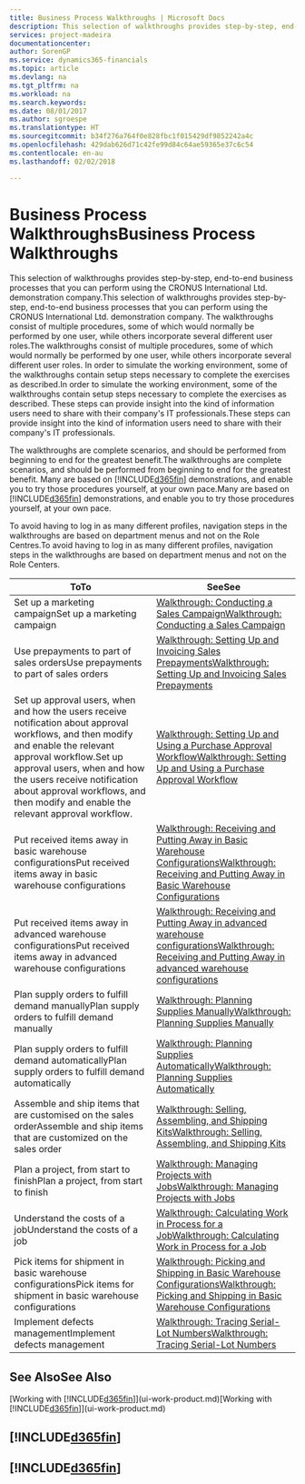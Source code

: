 ```yaml
---
title: Business Process Walkthroughs | Microsoft Docs
description: This selection of walkthroughs provides step-by-step, end-to-end business processes that you can perform using the CRONUS International Ltd. demonstration company. The walkthroughs consist of multiple procedures, some of which would normally be performed by one user, while others incorporate several different user roles. In order to simulate the working environment, some of the walkthroughs contain setup steps necessary to complete the exercises as described. These steps can provide insight into the kind of information users need to share with their company's IT professionals.
services: project-madeira
documentationcenter: 
author: SorenGP
ms.service: dynamics365-financials
ms.topic: article
ms.devlang: na
ms.tgt_pltfrm: na
ms.workload: na
ms.search.keywords: 
ms.date: 08/01/2017
ms.author: sgroespe
ms.translationtype: HT
ms.sourcegitcommit: b34f276a764f0e828fbc1f015429df9852242a4c
ms.openlocfilehash: 429dab626d71c42fe99d84c64ae59365e37c6c54
ms.contentlocale: en-au
ms.lasthandoff: 02/02/2018

---
```

# <a name="business-process-walkthroughs"></a><span data-ttu-id="01f74-106">Business Process Walkthroughs</span><span class="sxs-lookup"><span data-stu-id="01f74-106">Business Process Walkthroughs</span></span>
<span data-ttu-id="01f74-107">This selection of walkthroughs provides step-by-step, end-to-end business processes that you can perform using the CRONUS International Ltd. demonstration company.</span><span class="sxs-lookup"><span data-stu-id="01f74-107">This selection of walkthroughs provides step-by-step, end-to-end business processes that you can perform using the CRONUS International Ltd. demonstration company.</span></span> <span data-ttu-id="01f74-108">The walkthroughs consist of multiple procedures, some of which would normally be performed by one user, while others incorporate several different user roles.</span><span class="sxs-lookup"><span data-stu-id="01f74-108">The walkthroughs consist of multiple procedures, some of which would normally be performed by one user, while others incorporate several different user roles.</span></span> <span data-ttu-id="01f74-109">In order to simulate the working environment, some of the walkthroughs contain setup steps necessary to complete the exercises as described.</span><span class="sxs-lookup"><span data-stu-id="01f74-109">In order to simulate the working environment, some of the walkthroughs contain setup steps necessary to complete the exercises as described.</span></span> <span data-ttu-id="01f74-110">These steps can provide insight into the kind of information users need to share with their company's IT professionals.</span><span class="sxs-lookup"><span data-stu-id="01f74-110">These steps can provide insight into the kind of information users need to share with their company's IT professionals.</span></span>  

 <span data-ttu-id="01f74-111">The walkthroughs are complete scenarios, and should be performed from beginning to end for the greatest benefit.</span><span class="sxs-lookup"><span data-stu-id="01f74-111">The walkthroughs are complete scenarios, and should be performed from beginning to end for the greatest benefit.</span></span> <span data-ttu-id="01f74-112">Many are based on [!INCLUDE[d365fin](includes/d365fin_md.md)] demonstrations, and enable you to try those procedures yourself, at your own pace.</span><span class="sxs-lookup"><span data-stu-id="01f74-112">Many are based on [!INCLUDE[d365fin](includes/d365fin_md.md)] demonstrations, and enable you to try those procedures yourself, at your own pace.</span></span>  

 <span data-ttu-id="01f74-113">To avoid having to log in as many different profiles, navigation steps in the walkthroughs are based on department menus and not on the Role Centres.</span><span class="sxs-lookup"><span data-stu-id="01f74-113">To avoid having to log in as many different profiles, navigation steps in the walkthroughs are based on department menus and not on the Role Centers.</span></span>  

|<span data-ttu-id="01f74-114">To</span><span class="sxs-lookup"><span data-stu-id="01f74-114">To</span></span>|<span data-ttu-id="01f74-115">See</span><span class="sxs-lookup"><span data-stu-id="01f74-115">See</span></span>|  
|--------|---------|  
|<span data-ttu-id="01f74-116">Set up a marketing campaign</span><span class="sxs-lookup"><span data-stu-id="01f74-116">Set up a marketing campaign</span></span>|[<span data-ttu-id="01f74-117">Walkthrough: Conducting a Sales Campaign</span><span class="sxs-lookup"><span data-stu-id="01f74-117">Walkthrough: Conducting a Sales Campaign</span></span>](walkthrough-conducting-a-sales-campaign.md)|  
|<span data-ttu-id="01f74-118">Use prepayments to part of sales orders</span><span class="sxs-lookup"><span data-stu-id="01f74-118">Use prepayments to part of sales orders</span></span>|[<span data-ttu-id="01f74-119">Walkthrough: Setting Up and Invoicing Sales Prepayments</span><span class="sxs-lookup"><span data-stu-id="01f74-119">Walkthrough: Setting Up and Invoicing Sales Prepayments</span></span>](walkthrough-setting-up-and-invoicing-sales-prepayments.md)|  
|<span data-ttu-id="01f74-120">Set up approval users, when and how the users receive notification about approval workflows, and then modify and enable the relevant approval workflow.</span><span class="sxs-lookup"><span data-stu-id="01f74-120">Set up approval users, when and how the users receive notification about approval workflows, and then modify and enable the relevant approval workflow.</span></span>|[<span data-ttu-id="01f74-121">Walkthrough: Setting Up and Using a Purchase Approval Workflow</span><span class="sxs-lookup"><span data-stu-id="01f74-121">Walkthrough: Setting Up and Using a Purchase Approval Workflow</span></span>](walkthrough-setting-up-and-using-a-purchase-approval-workflow.md)|  
|<span data-ttu-id="01f74-122">Put received items away in basic warehouse configurations</span><span class="sxs-lookup"><span data-stu-id="01f74-122">Put received items away in basic warehouse configurations</span></span>|[<span data-ttu-id="01f74-123">Walkthrough: Receiving and Putting Away in Basic Warehouse Configurations</span><span class="sxs-lookup"><span data-stu-id="01f74-123">Walkthrough: Receiving and Putting Away in Basic Warehouse Configurations</span></span>](walkthrough-receiving-and-putting-away-in-basic-warehousing.md)|  
|<span data-ttu-id="01f74-124">Put received items away in advanced warehouse configurations</span><span class="sxs-lookup"><span data-stu-id="01f74-124">Put received items away in advanced warehouse configurations</span></span>|[<span data-ttu-id="01f74-125">Walkthrough: Receiving and Putting Away in advanced warehouse configurations</span><span class="sxs-lookup"><span data-stu-id="01f74-125">Walkthrough: Receiving and Putting Away in advanced warehouse configurations</span></span>](walkthrough-receiving-and-putting-away-in-advanced-warehousing.md)|  
|<span data-ttu-id="01f74-126">Plan supply orders to fulfill demand manually</span><span class="sxs-lookup"><span data-stu-id="01f74-126">Plan supply orders to fulfill demand manually</span></span>|[<span data-ttu-id="01f74-127">Walkthrough: Planning Supplies Manually</span><span class="sxs-lookup"><span data-stu-id="01f74-127">Walkthrough: Planning Supplies Manually</span></span>](walkthrough-planning-supplies-manually.md)|  
|<span data-ttu-id="01f74-128">Plan supply orders to fulfill demand automatically</span><span class="sxs-lookup"><span data-stu-id="01f74-128">Plan supply orders to fulfill demand automatically</span></span>|[<span data-ttu-id="01f74-129">Walkthrough: Planning Supplies Automatically</span><span class="sxs-lookup"><span data-stu-id="01f74-129">Walkthrough: Planning Supplies Automatically</span></span>](walkthrough-planning-supplies-automatically.md)|  
|<span data-ttu-id="01f74-130">Assemble and ship items that are customised on the sales order</span><span class="sxs-lookup"><span data-stu-id="01f74-130">Assemble and ship items that are customized on the sales order</span></span>|[<span data-ttu-id="01f74-131">Walkthrough: Selling, Assembling, and Shipping Kits</span><span class="sxs-lookup"><span data-stu-id="01f74-131">Walkthrough: Selling, Assembling, and Shipping Kits</span></span>](walkthrough-selling-assembling-and-shipping-kits.md)|  
|<span data-ttu-id="01f74-132">Plan a project, from start to finish</span><span class="sxs-lookup"><span data-stu-id="01f74-132">Plan a project, from start to finish</span></span>|[<span data-ttu-id="01f74-133">Walkthrough: Managing Projects with Jobs</span><span class="sxs-lookup"><span data-stu-id="01f74-133">Walkthrough: Managing Projects with Jobs</span></span>](walkthrough-managing-projects-with-jobs.md)|  
|<span data-ttu-id="01f74-134">Understand the costs of a job</span><span class="sxs-lookup"><span data-stu-id="01f74-134">Understand the costs of a job</span></span>|[<span data-ttu-id="01f74-135">Walkthrough: Calculating Work in Process for a Job</span><span class="sxs-lookup"><span data-stu-id="01f74-135">Walkthrough: Calculating Work in Process for a Job</span></span>](walkthrough-calculating-work-in-process-for-a-job.md)|  
|<span data-ttu-id="01f74-136">Pick items for shipment in basic warehouse configurations</span><span class="sxs-lookup"><span data-stu-id="01f74-136">Pick items for shipment in basic warehouse configurations</span></span>|[<span data-ttu-id="01f74-137">Walkthrough: Picking and Shipping in Basic Warehouse Configurations</span><span class="sxs-lookup"><span data-stu-id="01f74-137">Walkthrough: Picking and Shipping in Basic Warehouse Configurations</span></span>](walkthrough-picking-and-shipping-in-basic-warehousing.md)|  
|<span data-ttu-id="01f74-138">Implement defects management</span><span class="sxs-lookup"><span data-stu-id="01f74-138">Implement defects management</span></span>|[<span data-ttu-id="01f74-139">Walkthrough: Tracing Serial-Lot Numbers</span><span class="sxs-lookup"><span data-stu-id="01f74-139">Walkthrough: Tracing Serial-Lot Numbers</span></span>](walkthrough-tracing-serial-lot-numbers.md)|  

## <a name="see-also"></a><span data-ttu-id="01f74-140">See Also</span><span class="sxs-lookup"><span data-stu-id="01f74-140">See Also</span></span>
<span data-ttu-id="01f74-141">[Working with [!INCLUDE[d365fin](includes/d365fin_md.md)]](ui-work-product.md)</span><span class="sxs-lookup"><span data-stu-id="01f74-141">[Working with [!INCLUDE[d365fin](includes/d365fin_md.md)]](ui-work-product.md)</span></span>  

## [!INCLUDE[d365fin](includes/free_trial_md.md)]  
## [!INCLUDE[d365fin](includes/training_link_md.md)]

